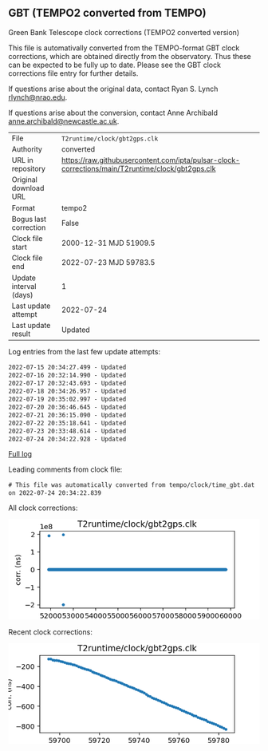 
## GBT (TEMPO2 converted from TEMPO)

Green Bank Telescope clock corrections (TEMPO2 converted version)

This file is automativally converted from the TEMPO-format GBT
clock corrections, which are obtained directly from the observatory.
Thus these can be expected to be fully up to date. Please see the
GBT clock corrections file entry for further details.

If questions arise about the original data, contact Ryan S. Lynch
<rlynch@nrao.edu>.

If questions arise about the conversion, contact Anne Archibald
<anne.archibald@newcastle.ac.uk>.

|     |     |
|:--- |:--- |
| File | `T2runtime/clock/gbt2gps.clk` |
| Authority | converted |
| URL in repository | <https://raw.githubusercontent.com/ipta/pulsar-clock-corrections/main/T2runtime/clock/gbt2gps.clk> |
| Original download URL | <None> |
| Format | tempo2 |
| Bogus last correction | False |
| Clock file start | 2000-12-31 MJD 51909.5 |
| Clock file end | 2022-07-23 MJD 59783.5 |
| Update interval (days) | 1 |
| Last update attempt | 2022-07-24 |
| Last update result | Updated |

Log entries from the last few update attempts:
```
2022-07-15 20:34:27.499 - Updated
2022-07-16 20:32:14.990 - Updated
2022-07-17 20:32:43.693 - Updated
2022-07-18 20:34:26.957 - Updated
2022-07-19 20:35:02.997 - Updated
2022-07-20 20:36:46.645 - Updated
2022-07-21 20:36:15.090 - Updated
2022-07-22 20:35:18.641 - Updated
2022-07-23 20:33:48.614 - Updated
2022-07-24 20:34:22.928 - Updated
```
[Full log](https://raw.githubusercontent.com/ipta/pulsar-clock-corrections/main/log/T2runtime/clock/gbt2gps.clk.log)

Leading comments from clock file:

    # This file was automatically converted from tempo/clock/time_gbt.dat on 2022-07-24 20:34:22.839



All clock corrections:

![plot of all clock corrections](gbt2gps.clk.png "All corrections")

Recent clock corrections:

![plot of recent clock corrections](gbt2gps.clk.short.png "Recent corrections")


